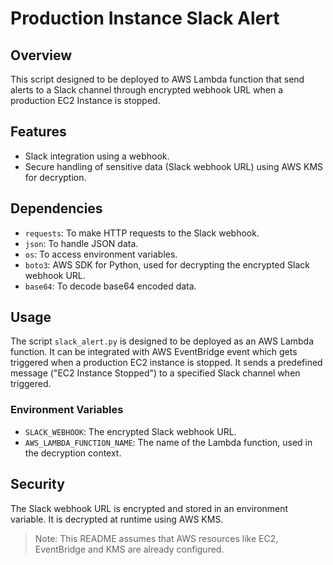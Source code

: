 
#  Production Instance Slack Alert

## Overview
This script designed to be deployed to AWS Lambda function that send alerts to a Slack channel through encrypted webhook URL when a production EC2 Instance is stopped.

## Features
- Slack integration using a webhook.
- Secure handling of sensitive data (Slack webhook URL) using AWS KMS for decryption.

## Dependencies
- `requests`: To make HTTP requests to the Slack webhook.
- `json`: To handle JSON data.
- `os`: To access environment variables.
- `boto3`: AWS SDK for Python, used for decrypting the encrypted Slack webhook URL.
- `base64`: To decode base64 encoded data.

## Usage
The script `slack_alert.py` is designed to be deployed as an AWS Lambda function. It can be integrated with AWS EventBridge event which gets triggered when a production EC2 instance is stopped. It sends a predefined message ("EC2 Instance Stopped") to a specified Slack channel when triggered.

### Environment Variables
- `SLACK_WEBHOOK`: The encrypted Slack webhook URL.
- `AWS_LAMBDA_FUNCTION_NAME`: The name of the Lambda function, used in the decryption context.

## Security
The Slack webhook URL is encrypted and stored in an environment variable. It is decrypted at runtime using AWS KMS.

> Note: This README assumes that AWS resources like EC2, EventBridge and KMS are already configured.

